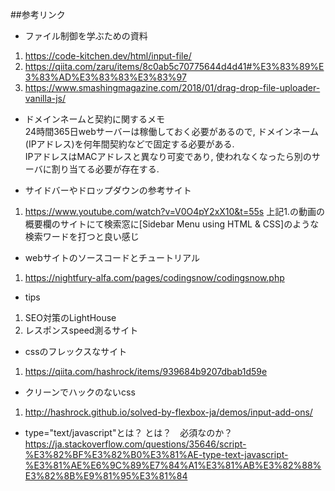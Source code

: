 ##参考リンク

* ファイル制御を学ぶための資料<br>
1. https://code-kitchen.dev/html/input-file/
2. https://qiita.com/zaru/items/8c0ab5c70775644d4d41#%E3%83%89%E3%83%AD%E3%83%83%E3%83%97
3. https://www.smashingmagazine.com/2018/01/drag-drop-file-uploader-vanilla-js/

* ドメインネームと契約に関するメモ  
24時間365日webサーバーは稼働しておく必要があるので, ドメインネーム(IPアドレス)を何年間契約などで固定する必要がある.  
IPアドレスはMACアドレスと異なり可変であり, 使われなくなったら別のサーバに割り当てる必要が存在する.

* サイドバーやドロップダウンの参考サイト
1. https://www.youtube.com/watch?v=V0O4pY2xX10&t=55s
上記1.の動画の概要欄のサイトにて検索窓に[Sidebar Menu using HTML & CSS]のような検索ワードを打つと良い感じ

* webサイトのソースコードとチュートリアル
1. https://nightfury-alfa.com/pages/codingsnow/codingsnow.php

* tips
1. SEO対策のLightHouse
2. レスポンスspeed測るサイト

* cssのフレックスなサイト
1. https://qiita.com/hashrock/items/939684b9207dbab1d59e

* クリーンでハックのないcss
1. http://hashrock.github.io/solved-by-flexbox-ja/demos/input-add-ons/

* type="text/javascript"とは？ <!DOCTYPE html>とは？　必須なのか？
https://ja.stackoverflow.com/questions/35646/script-%E3%82%BF%E3%82%B0%E3%81%AE-type-text-javascript-%E3%81%AE%E6%9C%89%E7%84%A1%E3%81%AB%E3%82%88%E3%82%8B%E9%81%95%E3%81%84